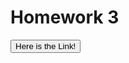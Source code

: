 # Homework 3

<a href="https://todopost-udk.netlify.app">
    <button>Here is the Link!</button>
</a>
